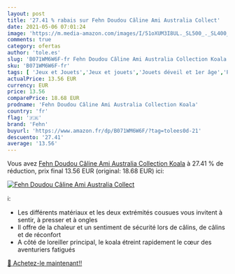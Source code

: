 ```yaml
---
layout: post
title: '27.41 % rabais sur Fehn Doudou Câline Ami Australia Collect'
date: 2021-05-06 07:01:24
image: 'https://m.media-amazon.com/images/I/51oXUM3I8UL._SL500_._SL400_.jpg'
comments: true
category: ofertas
author: 'tole.es'
slug: 'B071WM6W6F-fr Fehn Doudou Câline Ami Australia Collection Koala'
sku: 'B071WM6W6F-fr'
tags: [ 'Jeux et Jouets','Jeux et jouets','Jouets déveil et 1er âge','Peluches','fehn', ]
actualPrice: 13.56 EUR
currency: EUR
price: 13.56
comparePrice: 18.68 EUR
prodname: 'Fehn Doudou Câline Ami Australia Collection Koala'
country: 'fr'
flag: '🇫🇷'
brand: 'Fehn'
buyurl: 'https://www.amazon.fr/dp/B071WM6W6F/?tag=tolees0d-21'
descuento: '27.41'
average: '13.56'
---
```


Vous avez [Fehn Doudou Câline Ami Australia Collection Koala](https://www.amazon.fr/dp/B071WM6W6F/?tag=tolees0d-21)  à  27.41 % de réduction, prix final  13.56 EUR (original: 18.68 EUR) ici:

[![Fehn Doudou Câline Ami Australia Collect](https://m.media-amazon.com/images/I/51oXUM3I8UL._SL500_._SL400_.jpg)](https://www.amazon.fr/dp/B071WM6W6F/?tag=tolees0d-21)

ℹ️:

- Les différents matériaux et les deux extrémités cousues vous invitent à sentir, à presser et à ongles
- Il offre de la chaleur et un sentiment de sécurité lors de câlins, de câlins et de réconfort
- A côté de loreiller principal, le koala étreint rapidement le cœur des aventuriers fatigués

[🛒 Achetez-le maintenant!!](https://www.amazon.fr/dp/B071WM6W6F/?tag=tolees0d-21)

